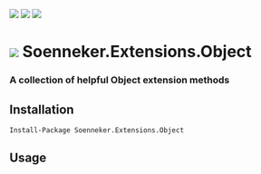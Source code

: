 [![](https://img.shields.io/nuget/v/Soenneker.Extensions.Object.svg?style=for-the-badge)](https://www.nuget.org/packages/Soenneker.Extensions.Object/)
[![](https://img.shields.io/github/actions/workflow/status/soenneker/soenneker.extensions.object/publish.yml?style=for-the-badge)](https://github.com/soenneker/soenneker.extensions.object/actions/workflows/publish.yml)
[![](https://img.shields.io/nuget/dt/Soenneker.Extensions.Object.svg?style=for-the-badge)](https://www.nuget.org/packages/Soenneker.Extensions.Object/)

# ![](https://user-images.githubusercontent.com/4441470/224455560-91ed3ee7-f510-4041-a8d2-3fc093025112.png) Soenneker.Extensions.Object
### A collection of helpful Object extension methods

## Installation

```
Install-Package Soenneker.Extensions.Object
```

## Usage
